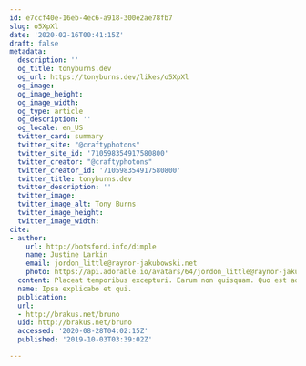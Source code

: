 ```yaml
---
id: e7ccf40e-16eb-4ec6-a918-300e2ae78fb7
slug: o5XpXl
date: '2020-02-16T00:41:15Z'
draft: false
metadata:
  description: ''
  og_title: tonyburns.dev
  og_url: https://tonyburns.dev/likes/o5XpXl
  og_image: 
  og_image_height: 
  og_image_width: 
  og_type: article
  og_description: ''
  og_locale: en_US
  twitter_card: summary
  twitter_site: "@craftyphotons"
  twitter_site_id: '710598354917580800'
  twitter_creator: "@craftyphotons"
  twitter_creator_id: '710598354917580800'
  twitter_title: tonyburns.dev
  twitter_description: ''
  twitter_image: 
  twitter_image_alt: Tony Burns
  twitter_image_height: 
  twitter_image_width: 
cite:
- author:
    url: http://botsford.info/dimple
    name: Justine Larkin
    email: jordon_little@raynor-jakubowski.net
    photo: https://api.adorable.io/avatars/64/jordon_little@raynor-jakubowski.net.png
  content: Placeat temporibus excepturi. Earum non quisquam. Quo est ad.
  name: Ipsa explicabo et qui.
  publication: 
  url:
  - http://brakus.net/bruno
  uid: http://brakus.net/bruno
  accessed: '2020-08-28T04:02:15Z'
  published: '2019-10-03T03:39:02Z'

---
```



